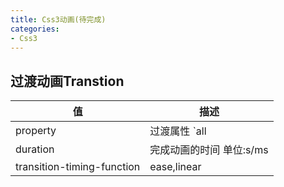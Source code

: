 ```yaml
---
title: Css3动画(待完成)
categories:
- Css3
---
```


## 过渡动画Transtion
| 值  | 描述 |
| --- | ---- |
|property|过渡属性 `all|color|other property` |
|duration|完成动画的时间 单位:s/ms|
|transition-timing-function|ease,linear|

<Demo-Transition></Demo-Transition>